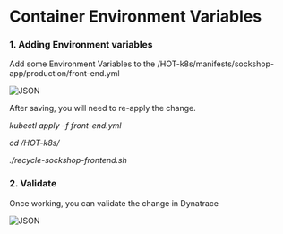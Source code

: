 # Container Environment Variables

### 1. Adding Environment variables

Add some Environment Variables to the /HOT-k8s/manifests/sockshop-app/production/front-end.yml

![JSON](https://github.com/Nodnarboen/HOT-k8s/blob/master/assets/Picture13.png)

After saving, you will need to re-apply the change.

<i>
kubectl apply –f front-end.yml

cd /HOT-k8s/

./recycle-sockshop-frontend.sh
</i>

### 2. Validate

Once working, you can validate the change in Dynatrace

![JSON](https://github.com/Nodnarboen/HOT-k8s/blob/master/assets/Picture14.png)
